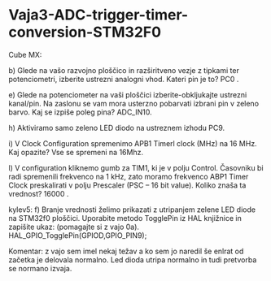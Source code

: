 # Vaja3-ADC-trigger-timer-conversion-STM32F0


Cube MX:

b) Glede na vašo razvojno ploščico in razširitveno vezje z tipkami ter potenciometri, izberite ustrezni
analogni vhod. Kateri pin je to? PC0 .

e) Glede na potenciometer na vaši ploščici izberite-obkljukajte ustrezni
kanal/pin. Na zaslonu se vam mora usterzno pobarvati izbrani pin v
zeleno barvo. Kaj se izpiše poleg pina? ADC_IN10.

h) Aktiviramo samo zeleno LED diodo na ustreznem izhodu PC9.

i) V Clock Configuration spremenimo APB1 Timerl clock (MHz) na 16 MHz. Kaj
opazite? Vse se spremeni na 16Mhz.


l) V configuration kliknemo gumb za TIM1, ki je v polju Control. Časovniku bi radi spremenili frekvenco na 1
kHz, zato moramo frekvenco ABP1 Timer Clock preskalirati v polju Prescaler (PSC – 16 bit value). Koliko
znaša ta vrednost? 16000 . 



kylev5:
f) Branje vrednosti želimo prikazati z utripanjem zelene LED diode na STM32f0 ploščici. Uporabite metodo
TogglePin iz HAL knjižnice in zapišite ukaz: (pomagajte si z vajo 0a).
HAL_GPIO_TogglePin(GPIOD,GPIO_PIN9);


Komentar: z vajo sem imel nekaj težav a ko sem jo naredil še enlrat od začetka je delovala normalno. Led dioda utripa normalno in tudi pretvorba se normano izvaja.
